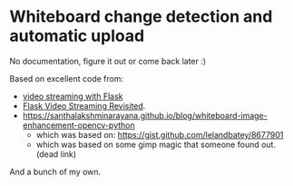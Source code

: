 Whiteboard change detection and automatic upload
================================================

No documentation, figure it out or come back later :)

Based on excellent code from:
* [video streaming with Flask](http://blog.miguelgrinberg.com/post/video-streaming-with-flask) 
* [Flask Video Streaming Revisited](http://blog.miguelgrinberg.com/post/flask-video-streaming-revisited).
* https://santhalakshminarayana.github.io/blog/whiteboard-image-enhancement-opencv-python
  * which was based on: https://gist.github.com/lelandbatey/8677901
  * which was based on some gimp magic that someone found out. (dead link)

And a bunch of my own.
